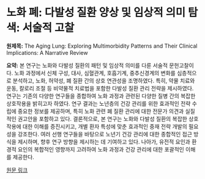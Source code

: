 # 노화 폐: 다발성 질환 양상 및 임상적 의미 탐색: 서술적 고찰

**원제목:** The Aging Lung: Exploring Multimorbidity Patterns and Their Clinical Implications: A Narrative Review

**요약:** 본 연구는 노화와 다발성 질환의 패턴 및 임상적 의미를 다룬 서술적 문헌고찰이다.  노화 과정에서 신체 구성, 대사, 심혈관계, 호흡기계, 중추신경계의 변화를 심층적으로 분석하고, 노화, 허약성, 폐 질환 간의 상호 연관성을 조명하였다.  특히,  약물 치료와 운동, 칼로리 조절 등 비약물적 치료법을 포함한 다발성 질환 관리 전략을 제시하였다.  연구는 기존의 다양한 연구들을 종합하여 노화 과정과 관련된 다양한 질병 간의 복잡한 상호작용을 밝히고자 하였다.  연구 결과는 노년층의 건강 관리를 위한 효과적인 전략 수립에 중요한 정보를 제공하며,  특히 노화 관련 폐 질환 관리에 대한 전문가 의견과 실질적인 권고안을 포함하고 있다.  결론적으로,  본 연구는 노화와 다발성 질환의 복잡한 상호작용에 대한 이해를 증진시키고, 개별 환자 특성에 맞춘 효과적인 중재 전략 개발의 필요성을 강조한다.  여러 선행 연구들을 바탕으로 노년기 건강 관리에 대한 종합적인 접근 방식을 제시하며, 향후 연구 방향을 제시하는 데 기여하고 있다.  나아가, 유전적 요인과 환경적 요인의 복합적인 영향까지 고려하여 노화 과정과 건강 관리에 대한 포괄적인 이해를 제공한다.

[원문 링크](https://www.mdpi.com/1467-3045/47/7/561)
